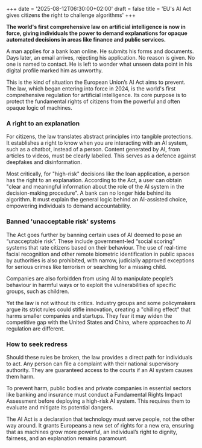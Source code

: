 +++
date = '2025-08-12T06:30:00+02:00'
draft = false
title = 'EU's AI Act gives citizens the right to challenge algorithms'
+++

**The world's first comprehensive law on artificial intelligence is now in force, giving individuals the power to demand explanations for opaque automated decisions in areas like finance and public services.**

A man applies for a bank loan online. He submits his forms and documents. Days later, an email arrives, rejecting his application. No reason is given. No one is named to contact. He is left to wonder what unseen data point in his digital profile marked him as unworthy.

This is the kind of situation the European Union’s AI Act aims to prevent. The law, which began entering into force in 2024, is the world's first comprehensive regulation for artificial intelligence. Its core purpose is to protect the fundamental rights of citizens from the powerful and often opaque logic of machines.

### A right to an explanation

For citizens, the law translates abstract principles into tangible protections. It establishes a right to know when you are interacting with an AI system, such as a chatbot, instead of a person. Content generated by AI, from articles to videos, must be clearly labelled. This serves as a defence against deepfakes and disinformation.

Most critically, for "high-risk" decisions like the loan application, a person has the right to an explanation. According to the Act, a user can obtain "clear and meaningful information about the role of the AI system in the decision-making procedure". A bank can no longer hide behind its algorithm. It must explain the general logic behind an AI-assisted choice, empowering individuals to demand accountability.

### Banned 'unacceptable risk' systems

The Act goes further by banning certain uses of AI deemed to pose an “unacceptable risk”. These include government-led “social scoring” systems that rate citizens based on their behaviour. The use of real-time facial recognition and other remote biometric identification in public spaces by authorities is also prohibited, with narrow, judicially approved exceptions for serious crimes like terrorism or searching for a missing child.

Companies are also forbidden from using AI to manipulate people’s behaviour in harmful ways or to exploit the vulnerabilities of specific groups, such as children.

Yet the law is not without its critics. Industry groups and some policymakers argue its strict rules could stifle innovation, creating a "chilling effect" that harms smaller companies and startups. They fear it may widen the competitive gap with the United States and China, where approaches to AI regulation are different.

### How to seek redress

Should these rules be broken, the law provides a direct path for individuals to act. Any person can file a complaint with their national supervisory authority. They are guaranteed access to the courts if an AI system causes them harm.

To prevent harm, public bodies and private companies in essential sectors like banking and insurance must conduct a Fundamental Rights Impact Assessment before deploying a high-risk AI system. This requires them to evaluate and mitigate its potential dangers.

The AI Act is a declaration that technology must serve people, not the other way around. It grants Europeans a new set of rights for a new era, ensuring that as machines grow more powerful, an individual’s right to dignity, fairness, and an explanation remains paramount.
